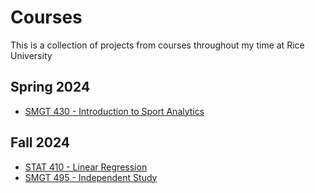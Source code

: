 # Courses
This is a collection of projects from courses throughout my time at Rice University
## Spring 2024
* [SMGT 430 - Introduction to Sport Analytics](https://courses.rice.edu/courses/!SWKSCAT.cat?p_action=CATALIST&p_acyr_code=2024&p_crse_numb=430&p_subj=SMGT)
## Fall 2024
* [STAT 410 - Linear Regression](https://courses.rice.edu/courses/!SWKSCAT.cat?p_action=COURSE&p_term=202510&p_crn=14872)
* [SMGT 495 - Independent Study](https://courses.rice.edu/courses/!SWKSCAT.cat?p_action=COURSE&p_term=202510&p_crn=15428)



